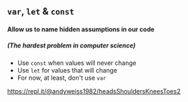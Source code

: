 ## `var`, `let` & `const`

#### Allow us to name hidden assumptions in our code
##### (The hardest problem in computer science)

* Use `const` when values will never change
* Use `let` for values that will change
* For now, at least, don't use `var`

https://repl.it/@andyweiss1982/headsShouldersKneesToes2
